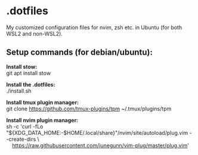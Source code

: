 # .dotfiles
My customized configuration files for nvim, zsh etc. in Ubuntu (for both WSL2 and non-WSL2).

## Setup commands (for debian/ubuntu):

**Install stow:**\
git apt install stow

**Install the .dotfiles:**\
./install.sh

**Install tmux plugin manager:**\
git clone https://github.com/tmux-plugins/tpm ~/.tmux/plugins/tpm

**Install nvim plugin manager:**\
sh -c 'curl -fLo "${XDG_DATA_HOME:-$HOME/.local/share}"/nvim/site/autoload/plug.vim --create-dirs \\ \
&nbsp;&nbsp;&nbsp;&nbsp;https://raw.githubusercontent.com/junegunn/vim-plug/master/plug.vim'

